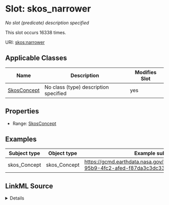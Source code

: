 

# Slot: skos_narrower


_No slot (predicate) description specified_






This slot occurs 16338 times.


URI: [skos:narrower](http://www.w3.org/2004/02/skos/core#narrower)



<!-- no inheritance hierarchy -->





## Applicable Classes

| Name | Description | Modifies Slot |
| --- | --- | --- |
| [SkosConcept](../classes/SkosConcept.md) | No class (type) description specified |  yes  |







## Properties

* Range: [SkosConcept](../classes/SkosConcept.md)






## Examples

| Subject type | Object type | Example subject | Example object | Occurrences |
| --- | --- | --- | --- | --- |
| skos_Concept | skos_Concept | https://gcmd.earthdata.nasa.gov/kms/concept/005d192a-95b9-4fc2-afed-f87da3c3dc33 | https://gcmd.earthdata.nasa.gov/kms/concept/15029eb0-6342-4066-8ac9-c50f7dbfb392 | 16338 |




## LinkML Source

<details>

```yaml
name: skos_narrower
annotations:
  count:
    tag: count
    value: 16338
description: No slot (predicate) description specified
examples:
- object:
    example_object: https://gcmd.earthdata.nasa.gov/kms/concept/15029eb0-6342-4066-8ac9-c50f7dbfb392
    example_object_type: skos_Concept
    example_predicate: skos:narrower
    example_subject: https://gcmd.earthdata.nasa.gov/kms/concept/005d192a-95b9-4fc2-afed-f87da3c3dc33
    example_subject_type: skos_Concept
from_schema: dream-kg
rank: 1000
slot_uri: skos:narrower
alias: skos_narrower
domain_of:
- skos_Concept
range: skos_Concept

```
</details>